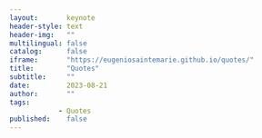 ```yaml
---
layout:       keynote
header-style: text
header-img:   ""
multilingual: false
catalog:      false
iframe:       "https://eugeniosaintemarie.github.io/quotes/"
title:        "Quotes"
subtitle:     ""
date:         2023-08-21
author:       ""
tags:
            - Quotes
published:    false
---
```


<style>article, footer {display: none !important;}</style>